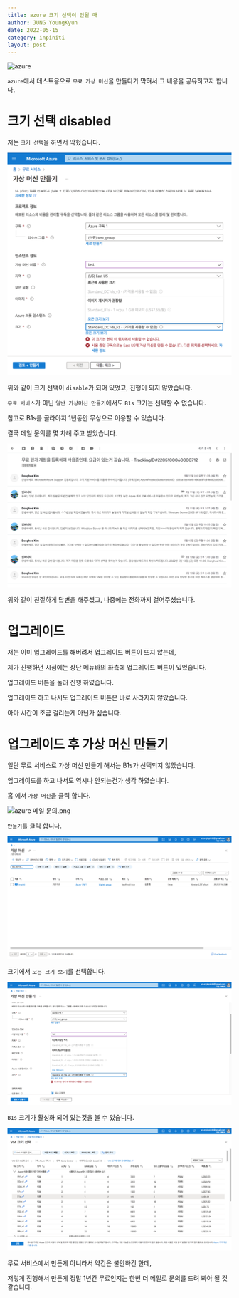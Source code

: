```yaml
---
title: azure 크기 선택이 안될 때
author: JUNG YoungKyun
date: 2022-05-15
category: inpiniti
layout: post
---
```


![azure](https://img.shields.io/badge/azure-2022.05.15-red.svg)

`azure`에서 테스트용으로 `무료 가상 머신`을 만들다가 막혀서 그 내용을 공유하고자 합니다.

# 크기 선택 disabled

저는 `크기 선택`을 하면서 막혔습니다.

![azure 크기 선택 안됨.png](../images/azure%20크기%20선택%20안됨.png)

위와 같이 크기 선택이 `disable`가 되어 있었고, 진행이 되지 않았습니다.

`무료 서비스`가 아닌 `일반 가상머신 만들기`에서도 `B1s` 크기는 선택할 수 없습니다.

참고로 B1s를 골라야지 1년동안 무상으로 이용할 수 있습니다.

결국 메일 문의를 몇 차례 주고 받았습니다.

![azure 메일 문의.png](../images/azure%20메일%20문의.png)

위와 같이 친절하게 답변을 해주셨고, 나중에는 전화까지 걸어주셨습니다.

# 업그레이드

저는 이미 업그레이드를 해버려서 업그레이드 버튼이 뜨지 않는데,

제가 진행하던 시점에는 상단 메뉴바의 좌측에 업그레이드 버튼이 있었습니다.

업그레이드 버튼을 눌러 진행 하였습니다.

업그레이드 하고 나서도 업그레이드 버튼은 바로 사라지지 않았습니다.

아마 시간이 조금 걸리는게 아닌가 싶습니다.

# 업그레이드 후 가상 머신 만들기

일단 무료 서비스로 가상 머신 만들기 해서는 B1s가 선택되지 않았습니다.

업그레이드를 하고 나서도 역시나 안되는건가 생각 하였습니다.

홈 에서 `가상 머신`을 클릭 합니다.

![azure 메일 문의.png](../images/azure%20홈.png)

`만들기`를 클릭 합니다.

![azure 메일 문의.png](../images/azure%20가상%20머신.png)

크기에서 `모든 크기 보기`를 선택합니다.

![azure 메일 문의.png](../images/azure%20크기%20선택.png)

`B1s` 크기가 활성화 되어 있는것을 볼 수 있습니다.

![azure 메일 문의.png](../images/azure%20%20B1s%20선택.png)

무료 서비스에서 만든게 아니라서 약간은 불안하긴 한데,

저렇게 진행해서 만든게 정말 1년간 무료인지는 한번 더 메일로 문의를 드려 봐야 될 것 같습니다.